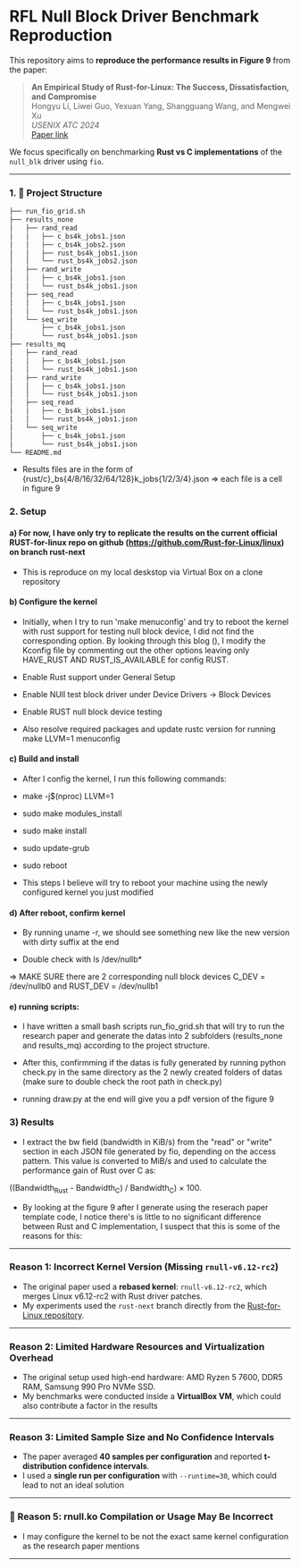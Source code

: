 # RFL Null Block Driver Benchmark Reproduction

This repository aims to **reproduce the performance results in Figure 9** from the paper:

> **An Empirical Study of Rust-for-Linux: The Success, Dissatisfaction, and Compromise**  
> Hongyu Li, Liwei Guo, Yexuan Yang, Shangguang Wang, and Mengwei Xu  
> *USENIX ATC 2024*  
> [Paper link](https://www.usenix.org/conference/atc24/presentation/li-hongyu)

We focus specifically on benchmarking **Rust vs C implementations** of the `null_blk` driver using `fio`.

---

### 1. 📁 Project Structure

```bash
├── run_fio_grid.sh
├── results_none
│   ├── rand_read
│   │   ├── c_bs4k_jobs1.json
│   │   ├── c_bs4k_jobs2.json
│   │   ├── rust_bs4k_jobs1.json
│   │   └── rust_bs4k_jobs2.json
│   ├── rand_write
│   │   ├── c_bs4k_jobs1.json
│   │   └── rust_bs4k_jobs1.json
│   ├── seq_read
│   │   ├── c_bs4k_jobs1.json
│   │   └── rust_bs4k_jobs1.json
│   └── seq_write
│       ├── c_bs4k_jobs1.json
│       └── rust_bs4k_jobs1.json
├── results_mq
│   ├── rand_read
│   │   ├── c_bs4k_jobs1.json
│   │   └── rust_bs4k_jobs1.json
│   ├── rand_write
│   │   ├── c_bs4k_jobs1.json
│   │   └── rust_bs4k_jobs1.json
│   ├── seq_read
│   │   ├── c_bs4k_jobs1.json
│   │   └── rust_bs4k_jobs1.json
│   └── seq_write
│       ├── c_bs4k_jobs1.json
│       └── rust_bs4k_jobs1.json
└── README.md
```

- Results files are in the form of {rust/c}_bs{4/8/16/32/64/128}k_jobs{1/2/3/4}.json => each file is a cell in figure 9


### 2. Setup

#### a) For now, I have only try to replicate the results on the current official RUST-for-linux repo on github (https://github.com/Rust-for-Linux/linux) on branch rust-next

- This is reproduce on my local deskstop via Virtual Box on a clone repository

#### b) Configure the kernel
- Initially, when I try to run 'make menuconfig' and try to reboot the kernel with rust support for testing null block device, I did not find the corresponding option. By looking through this blog (), I modify the Kconfig file by commenting out the other options leaving only HAVE_RUST AND RUST_IS_AVAILABLE for config RUST. 

- Enable Rust support under General Setup
- Enable NUll test block driver under Device Drivers -> Block Devices
- Enable RUST null block device testing  

- Also resolve required packages and update rustc version for running make LLVM=1 menuconfig

#### c) Build and install

- After I config the kernel, I run this following commands:

- make -j$(nproc) LLVM=1
- sudo make modules_install
- sudo make install
- sudo update-grub
- sudo reboot

- This steps I believe will try to reboot your machine using the newly configured kernel you just modified

#### d) After reboot, confirm kernel
- By running uname -r, we should see something new like the new version with dirty suffix at the end

- Double check with ls /dev/nullb*

=> MAKE SURE there are 2 corresponding null block devices C_DEV = /dev/nullb0 and RUST_DEV = /dev/nullb1 


#### e) running scripts:
- I have written a small bash scripts run_fio_grid.sh that will try to run the research paper and generate the datas into 2 subfolders (results_none and results_mq) according to the project structure.

- After this, confirmming if the datas is fully generated by running python check.py in the same directory as the 2 newly created folders of datas (make sure to double check the root path in check.py)

- running draw.py at the end will give you a pdf version of the figure 9

### 3) Results 

- I extract the bw field (bandwidth in KiB/s) from the "read" or "write" section in each JSON file generated by fio, depending on the access pattern. This value is converted to MiB/s and used to calculate the performance gain of Rust over C as:

((Bandwidth<sub>Rust</sub> - Bandwidth<sub>C</sub>) / Bandwidth<sub>C</sub>) × 100.

- By looking at the figure 9 after I generate using the reserach paper template code, I notice there's is little to no significant difference between Rust and C implementation, I suspect that this is some of the reasons for this:

---

### Reason 1: Incorrect Kernel Version (Missing `rnull-v6.12-rc2`)
- The original paper used a **rebased kernel**: `rnull-v6.12-rc2`, which merges Linux v6.12-rc2 with Rust driver patches.
- My experiments used the `rust-next` branch directly from the [Rust-for-Linux repository](https://github.com/Rust-for-Linux/linux).

---

### Reason 2: Limited Hardware Resources and Virtualization Overhead
- The original setup used high-end hardware: AMD Ryzen 5 7600, DDR5 RAM, Samsung 990 Pro NVMe SSD.
- My benchmarks were conducted inside a **VirtualBox VM**, which could also contribute a factor in the results

---

### Reason 3: Limited Sample Size and No Confidence Intervals
- The paper averaged **40 samples per configuration** and reported **t-distribution confidence intervals**.
- I used a **single run per configuration** with `--runtime=30`, which could lead to not an ideal solution

---

### 🧪 Reason 5: rnull.ko Compilation or Usage May Be Incorrect
- I may configure the kernel to be not the exact same kernel configuration as the research paper mentions

---






